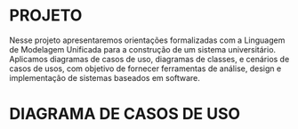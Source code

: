 # PROJETO

Nesse projeto apresentaremos orientações formalizadas com a Linguagem de Modelagem Unificada para a construção de um sistema universitário. 
Aplicamos diagramas de casos de uso, diagramas de classes, e cenários de casos de usos, com objetivo de fornecer ferramentas de análise, design e implementação de sistemas baseados em software. 

# DIAGRAMA DE CASOS DE USO 


